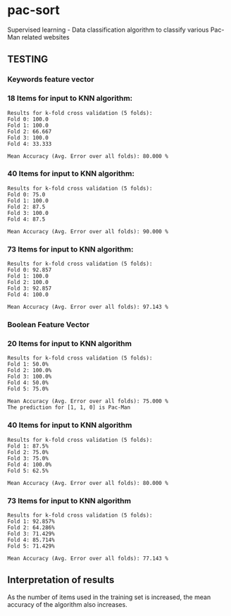 # pac-sort

Supervised learning - Data classification algorithm to classify various Pac-Man related websites

## TESTING

### **Keywords feature vector**

### 18 Items for input to KNN algorithm:

```
Results for k-fold cross validation (5 folds):
Fold 0: 100.0
Fold 1: 100.0
Fold 2: 66.667
Fold 3: 100.0
Fold 4: 33.333

Mean Accuracy (Avg. Error over all folds): 80.000 %
```

### 40 Items for input to KNN algorithm:

```
Results for k-fold cross validation (5 folds):
Fold 0: 75.0
Fold 1: 100.0
Fold 2: 87.5
Fold 3: 100.0
Fold 4: 87.5

Mean Accuracy (Avg. Error over all folds): 90.000 %
```

### 73 Items for input to KNN algorithm:

```
Results for k-fold cross validation (5 folds):
Fold 0: 92.857
Fold 1: 100.0
Fold 2: 100.0
Fold 3: 92.857
Fold 4: 100.0

Mean Accuracy (Avg. Error over all folds): 97.143 %
```

### **Boolean Feature Vector**

### 20 Items for input to KNN algorithm

```
Results for k-fold cross validation (5 folds):
Fold 1: 50.0%
Fold 2: 100.0%
Fold 3: 100.0%
Fold 4: 50.0%
Fold 5: 75.0%

Mean Accuracy (Avg. Error over all folds): 75.000 %
The prediction for [1, 1, 0] is Pac-Man
```

### 40 Items for input to KNN algorithm

```
Results for k-fold cross validation (5 folds):
Fold 1: 87.5%
Fold 2: 75.0%
Fold 3: 75.0%
Fold 4: 100.0%
Fold 5: 62.5%

Mean Accuracy (Avg. Error over all folds): 80.000 %
```

### 73 Items for input to KNN algorithm

```
Results for k-fold cross validation (5 folds):
Fold 1: 92.857%
Fold 2: 64.286%
Fold 3: 71.429%
Fold 4: 85.714%
Fold 5: 71.429%

Mean Accuracy (Avg. Error over all folds): 77.143 %
```

## Interpretation of results

As the number of items used in the training set is increased, the mean accuracy of the algorithm also increases.
